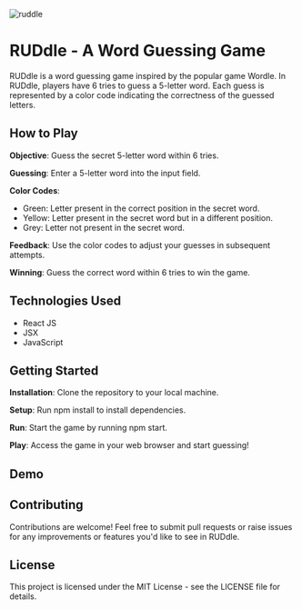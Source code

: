 ![ruddle](https://github.com/Rudviq/RUDdle_React/assets/60641746/8009e413-001b-4c6f-a77c-4f524a0b1e21)

# RUDdle - A Word Guessing Game
RUDdle is a word guessing game inspired by the popular game Wordle. In RUDdle, players have 6 tries to guess a 5-letter word. Each guess is represented by a color code indicating the correctness of the guessed letters.

## How to Play
**Objective**: Guess the secret 5-letter word within 6 tries.

**Guessing**: Enter a 5-letter word into the input field.

**Color Codes**:
- Green: Letter present in the correct position in the secret word.
- Yellow: Letter present in the secret word but in a different position.
- Grey: Letter not present in the secret word.

**Feedback**: Use the color codes to adjust your guesses in subsequent attempts.

**Winning**: Guess the correct word within 6 tries to win the game.

## Technologies Used
- React JS
- JSX
- JavaScript

## Getting Started
**Installation**: Clone the repository to your local machine.

**Setup**: Run npm install to install dependencies.

**Run**: Start the game by running npm start.

**Play**: Access the game in your web browser and start guessing!

## Demo

## Contributing
Contributions are welcome! Feel free to submit pull requests or raise issues for any improvements or features you'd like to see in RUDdle.

## License
This project is licensed under the MIT License - see the LICENSE file for details.
